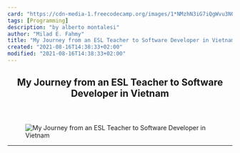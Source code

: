 ```yaml
---
card: "https://cdn-media-1.freecodecamp.org/images/1*NMzhN3iG7iQgWvu3NQfMzw.jpeg"
tags: [Programming]
description: "by alberto montalesi"
author: "Milad E. Fahmy"
title: "My Journey from an ESL Teacher to Software Developer in Vietnam"
created: "2021-08-16T14:38:33+02:00"
modified: "2021-08-16T14:38:33+02:00"
---
```

<div class="site-wrapper">
<main id="site-main" class="site-main outer">
<div class="inner">
<article class="post-full post tag-programming tag-life-lessons tag-technology tag-tech tag-web-development ">
<header class="post-full-header">
<h1 class="post-full-title">My Journey from an ESL Teacher to Software Developer in Vietnam</h1>
</header>
<figure class="post-full-image">
<picture>
<source media="(max-width: 700px)" sizes="1px" srcset="data:image/gif;base64,R0lGODlhAQABAIAAAAAAAP///yH5BAEAAAAALAAAAAABAAEAAAIBRAA7 1w">
<source media="(min-width: 701px)" sizes="(max-width: 800px) 400px,
(max-width: 1170px) 700px,
1400px" srcset="https://cdn-media-1.freecodecamp.org/images/1*NMzhN3iG7iQgWvu3NQfMzw.jpeg 300w,
https://cdn-media-1.freecodecamp.org/images/1*NMzhN3iG7iQgWvu3NQfMzw.jpeg 600w,
https://cdn-media-1.freecodecamp.org/images/1*NMzhN3iG7iQgWvu3NQfMzw.jpeg 1000w,
https://cdn-media-1.freecodecamp.org/images/1*NMzhN3iG7iQgWvu3NQfMzw.jpeg 2000w">
<img onerror="this.style.display='none'" src="https://cdn-media-1.freecodecamp.org/images/1*NMzhN3iG7iQgWvu3NQfMzw.jpeg" alt="My Journey from an ESL Teacher to Software Developer in Vietnam">
</picture>
</figure>
<section class="post-full-content">
<div class="post-content medium-migrated-article">
</div>
<hr>
</section>
</article>
</div>
</main>
</div>
<!-- Google Tag Manager (noscript) -->
<!-- End Google Tag Manager (noscript) -->
